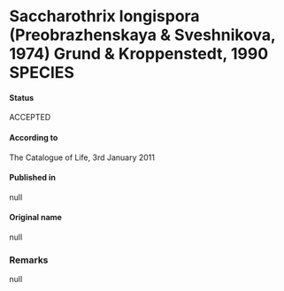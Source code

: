 # Saccharothrix longispora (Preobrazhenskaya & Sveshnikova, 1974) Grund & Kroppenstedt, 1990 SPECIES

#### Status
ACCEPTED

#### According to
The Catalogue of Life, 3rd January 2011

#### Published in
null

#### Original name
null

### Remarks
null